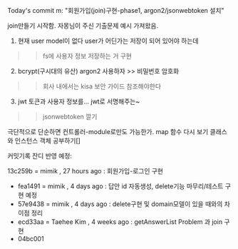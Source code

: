 Today's commit m: "회원가입(join)구현-phase1, argon2/jsonwebtoken 설치"


join만들기 시작함.
자몽님이 주신 기출문제 예시 가져왔음.



1. 현재 user model이 없다
user가 어딘가는 저장이 되어 있어야 하는데
>> fs에 사용자 정보 저장하는 거 구현
2.  bcrypt(구시대의 유산) argon2 사용하자 >>  비밀번호 암호화
>> 회사 내에서는 kisa 보안 가이드 참조해야한다
3. jwt 토큰과 사용자 정보를... jwt로 서명해주는~
>>jsonwebtoken 깔기

극단적으로 단순하면 컨트롤러-module로만도 가능한가. 
map 함수 다시 보기
클래스와 인스턴스 객체 공부하기[]

커밋기록 잔디 반영 예정:

 13c259b = mimik , 27 hours ago : 회원가입-로그인 구현
* fea1491 = mimik , 4 days ago : 답안 id 자동생성, delete기능 마무리/테스트 구현 예정
* 57e9438 = mimik , 4 days ago : delete구현 및 domain모델이 
있을 때와의 차이점 정리
* ecd33aa = Taehee Kim , 4 weeks ago : getAnswerList Problem
과 join 구현
* 04bc001 